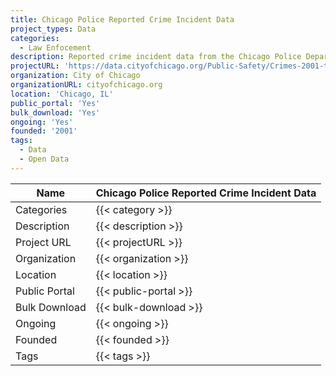 ```yaml
---
title: Chicago Police Reported Crime Incident Data
project_types: Data
categories:
  - Law Enfocement
description: Reported crime incident data from the Chicago Police Department.
projectURL: 'https://data.cityofchicago.org/Public-Safety/Crimes-2001-to-present/ijzp-q8t2'
organization: City of Chicago
organizationURL: cityofchicago.org
location: 'Chicago, IL'
public_portal: 'Yes'
bulk_download: 'Yes'
ongoing: 'Yes'
founded: '2001'
tags:
  - Data
  - Open Data
---
```

Name                    |  Chicago Police Reported Crime Incident Data
------------------------|----
Categories              | {{< category >}} 
Description             | {{< description >}} 
Project URL             | {{< projectURL >}} 
Organization            | {{< organization >}} 
Location                | {{< location >}} 
Public Portal           | {{< public-portal >}} 
Bulk Download           | {{< bulk-download >}} 
Ongoing                 | {{< ongoing >}} 
Founded                 | {{< founded >}} 
Tags                    | {{< tags >}} 
